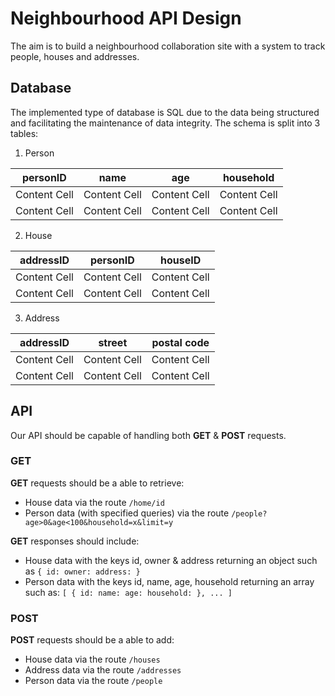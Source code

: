 # Neighbourhood API Design

The aim is to build a neighbourhood collaboration site with a system to track people, houses and addresses.

## Database

The implemented type of database is SQL due to the data being structured and facilitating the maintenance of data integrity. The schema is split into 3 tables:

1. Person

| personID | name | age  | household | 
| ------------- | ------------- | ------------- | ------------- |
| Content Cell  | Content Cell  | Content Cell  | Content Cell  |
| Content Cell  | Content Cell  | Content Cell  | Content Cell  |

2. House

| addressID | personID | houseID |
| ------------- | ------------- | ------------- |
| Content Cell  | Content Cell  | Content Cell  |
| Content Cell  | Content Cell  | Content Cell  |

3. Address

| addressID | street | postal code |
| ------------- | ------------- | ------------- |
| Content Cell  | Content Cell  | Content Cell  |
| Content Cell  | Content Cell  | Content Cell  |

## API

Our API should be capable of handling both **GET** & **POST** requests.

### GET

**GET** requests should be a able to retrieve:
  - House data via the route `/home/id`
  - Person data (with specified queries) via the route `/people?age>0&age<100&household=x&limit=y`

**GET** responses should include:
  - House data with the keys id, owner & address returning an object such as `{
    id:
    owner:
    address:
}`
  - Person data with the keys id, name, age, household returning an array such as: `[
    {
        id:
        name:
        age:
        household:
    },
    ...
]`

### POST

**POST** requests should be a able to add:
  - House data via the route `/houses`
  - Address data via the route `/addresses`
  - Person data via the route `/people`  



